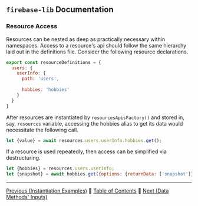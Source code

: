 ## `firebase-lib` Documentation

### Resource Access

Resources can be nested as deep as practically necessary within namespaces.
Access to a resource's api should follow the same hierarchy laid out in the
definitions file.  Consider the following resource declarations.

```javascript
export const resourceDefinitions = {
  users: {
    userInfo: {
      path: 'users',
      
      hobbies: 'hobbies'
    }
  }
}
```

After resources are instantiated by `resourcesApisFactory()` and stored in, say,
`resources` variable, accessing the hobbies alias to get its data would
necessitate the following call.

```javascript
let {value} = await resources.users.userInfo.hobbies.get();
```

If a resource is used repeatedly, then access can be simplified via
destructuring.

```javascript
let {hobbies} = resources.users.userInfo;
let {snapshot} = await hobbies.get({options: {returnData: ['snapshot']}});
```

---

[Previous (Instantiation Examples)](./06-instantiation-examples.md) :palm_tree:
[Table of Contents](../README.md) :palm_tree:
[Next (Data Methods' Inputs)](./08-data-methods-inputs.md)
